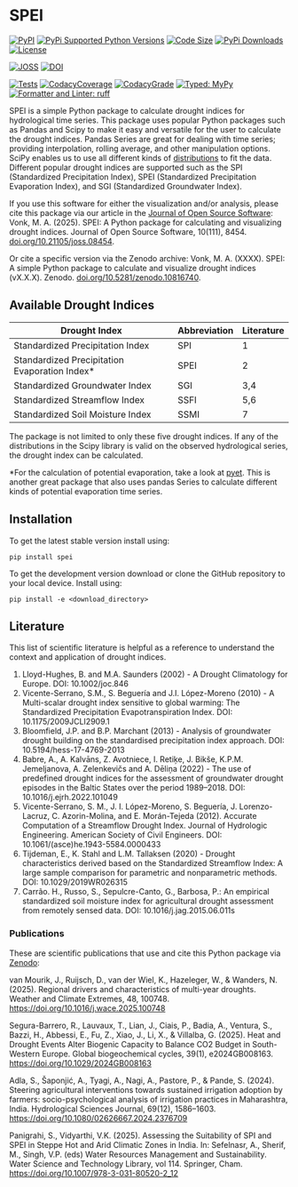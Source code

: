# SPEI

[![PyPI](https://img.shields.io/pypi/v/spei?style=flat-square&color=007ec6)](https://pypi.org/project/spei/)
[![PyPi Supported Python Versions](https://img.shields.io/pypi/pyversions/spei?style=flat-square&color=007ec6)](https://pypi.org/project/spei/)
[![Code Size](https://img.shields.io/github/languages/code-size/martinvonk/spei?style=flat-square&color=007ec6)](https://pypi.org/project/spei/)
[![PyPi Downloads](https://img.shields.io/pypi/dm/spei?style=flat-square&color=0a3d62)](https://pypi.org/project/spei/)
[![License](https://img.shields.io/pypi/l/spei?style=flat-square&color=0a3d62&logo=open-source-initiative&logoColor=white)](https://pypi.org/project/spei/)

[![JOSS](https://img.shields.io/badge/JOSS-10.21105/joss.08454-ff6600.svg?style=flat-square)](https://doi.org/10.21105/joss.08454)
[![DOI](https://img.shields.io/badge/DOI-10.5281/zenodo.10816741-ff6600?style=flat-square)](https://doi.org/10.5281/zenodo.10816741)

[![Tests](https://img.shields.io/github/actions/workflow/status/martinvonk/spei/tests.yml?style=flat-square&color=green)](https://github.com/martinvonk/SPEI/actions/workflows/tests.yml)
[![CodacyCoverage](https://img.shields.io/codacy/coverage/908b566912314666b84e1add22ea7d66?style=flat-square&color=green)](https://app.codacy.com/gh/martinvonk/SPEI/)
[![CodacyGrade](https://img.shields.io/codacy/grade/908b566912314666b84e1add22ea7d66?style=flat-square&color=darkgreen)](https://app.codacy.com/gh/martinvonk/SPEI/)
[![Typed: MyPy](https://img.shields.io/badge/type_checker-mypy-darkgreen?style=flat-square)](https://mypy-lang.org/)
[![Formatter and Linter: ruff](https://img.shields.io/badge/linter-ruff-darkgreen?style=flat-square)](https://github.com/charliermarsh/ruff)


SPEI is a simple Python package to calculate drought indices for hydrological time series. This package uses popular Python packages such as Pandas and Scipy to make it easy and versatile for the user to calculate the drought indices. Pandas Series are great for dealing with time series; providing interpolation, rolling average, and other manipulation options. SciPy enables us to use all different kinds of [distributions](https://docs.scipy.org/doc/scipy/reference/stats.html#probability-distributions) to fit the data. Different popular drought indices are supported such as the SPI (Standardized Precipitation Index), SPEI (Standardized Precipitation Evaporation Index), and SGI (Standardized Groundwater Index).

If you use this software for either the visualization and/or analysis, please cite this package via our article in the [Journal of Open Source Software](https://joss.theoj.org/papers/10.21105/joss.08454):
Vonk, M. A. (2025). SPEI: A Python package for calculating and visualizing drought indices. Journal of Open Source Software, 10(111), 8454. [doi.org/10.21105/joss.08454](https://doi.org/10.21105/joss.08454).

Or cite a specific version via the Zenodo archive:
Vonk, M. A. (XXXX). SPEI: A simple Python package to calculate and visualize drought indices (vX.X.X). Zenodo. [doi.org/10.5281/zenodo.10816740](https://doi.org/10.5281/zenodo.10816740).

## Available Drought Indices

| Drought Index                                 | Abbreviation | Literature |
| --------------------------------------------- | ------------ | ---------- |
| Standardized Precipitation Index              | SPI          | 1          |
| Standardized Precipitation Evaporation Index* | SPEI         | 2          |
| Standardized Groundwater Index                | SGI          | 3,4        |
| Standardized Streamflow Index                 | SSFI         | 5,6        |
| Standardized Soil Moisture Index              | SSMI         | 7          |

The package is not limited to only these five drought indices. If any of the distributions in the Scipy library is valid on the observed hydrological series, the drought index can be calculated.

*For the calculation of potential evaporation, take a look at [pyet](https://github.com/phydrus/pyet). This is another great package that also uses pandas Series to calculate different kinds of potential evaporation time series.

## Installation

To get the latest stable version install using:

`pip install spei`

To get the development version download or clone the GitHub repository to your local device. Install using:

`pip install -e <download_directory>`

## Literature

This list of scientific literature is helpful as a reference to understand the context and application of drought indices.

1. Lloyd-Hughes, B. and M.A. Saunders (2002) - A Drought Climatology for Europe. DOI: 10.1002/joc.846
2. Vicente-Serrano, S.M., S. Beguería and J.I. López-Moreno (2010) - A Multi-scalar drought index sensitive to global warming: The Standardized Precipitation Evapotranspiration Index. DOI: 10.1175/2009JCLI2909.1
3. Bloomfield, J.P. and B.P. Marchant (2013) - Analysis of groundwater drought building on the standardised precipitation index approach. DOI: 10.5194/hess-17-4769-2013
4. Babre, A., A. Kalvāns, Z. Avotniece, I. Retiķe, J. Bikše, K.P.M. Jemeljanova, A. Zelenkevičs and A. Dēliņa (2022) - The use of predefined drought indices for the assessment of groundwater drought episodes in the Baltic States over the period 1989–2018. DOI: 10.1016/j.ejrh.2022.101049
5. Vicente-Serrano, S. M., J. I. López-Moreno, S. Beguería, J. Lorenzo-Lacruz, C. Azorin-Molina, and E. Morán-Tejeda (2012). Accurate Computation of a Streamflow Drought Index. Journal of Hydrologic Engineering. American Society of Civil Engineers. DOI: 10.1061/(asce)he.1943-5584.0000433
6. Tijdeman, E.,  K. Stahl and L.M. Tallaksen (2020) - Drought characteristics derived based on the Standardized Streamflow Index: A large sample comparison for parametric and nonparametric methods. DOI: 10.1029/2019WR026315
7. Carrão. H., Russo, S., Sepulcre-Canto, G., Barbosa, P.: An empirical standardized soil moisture index for agricultural drought assessment from remotely sensed data. DOI: 10.1016/j.jag.2015.06.011s

### Publications
These are scientific publications that use and cite this Python package via [Zenodo](https://doi.org/10.5281/zenodo.10816741):

van Mourik, J., Ruijsch, D., van der Wiel, K., Hazeleger, W., & Wanders, N. (2025). Regional drivers and characteristics of multi-year droughts. Weather and Climate Extremes, 48, 100748. https://doi.org/10.1016/j.wace.2025.100748

Segura-Barrero, R., Lauvaux, T., Lian, J., Ciais, P., Badia, A., Ventura, S., Bazzi, H., Abbessi, E., Fu, Z., Xiao, J., Li, X., & Villalba, G. (2025). Heat and Drought Events Alter Biogenic Capacity to Balance CO2 Budget in South-Western Europe. Global biogeochemical cycles, 39(1), e2024GB008163. https://doi.org/10.1029/2024GB008163

Adla, S., Šaponjić, A., Tyagi, A., Nagi, A., Pastore, P., & Pande, S. (2024). Steering agricultural interventions towards sustained irrigation adoption by farmers: socio-psychological analysis of irrigation practices in Maharashtra, India. Hydrological Sciences Journal, 69(12), 1586–1603. https://doi.org/10.1080/02626667.2024.2376709

Panigrahi, S., Vidyarthi, V.K. (2025). Assessing the Suitability of SPI and SPEI in Steppe Hot and Arid Climatic Zones in India. In: Sefelnasr, A., Sherif, M., Singh, V.P. (eds) Water Resources Management and Sustainability. Water Science and Technology Library, vol 114. Springer, Cham. https://doi.org/10.1007/978-3-031-80520-2_12
